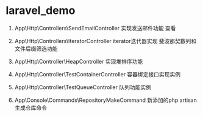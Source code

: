 # laravel_demo
1. App\Http\Controllers\SendEmailController 实现发送邮件功能 查看

2. App\Http\Controllers\IteratorController iterator迭代器实现 斐波那契数列和文件后缀筛选功能

3. App\Http\Controller\HeapController   实现堆排序功能

4. App\Http\Controller\TestContainerController 容器绑定接口实现实例

5. App\Http\Controller\TestQueueController  队列功能实例

6. App\Console\Commands\RepositoryMakeCommand 新添加的php artisan生成仓库命令
